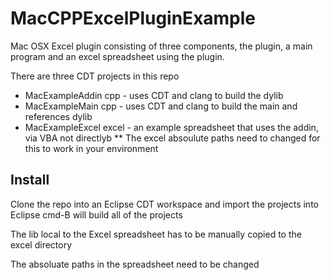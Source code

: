 # MacCPPExcelPluginExample

Mac OSX Excel plugin consisting of three components, the plugin, a main program and an excel spreadsheet using the plugin.

There are three CDT projects in this repo
* MacExampleAddin cpp - uses CDT and clang to build the dylib
* MacExampleMain cpp - uses CDT and clang to build the main and references dylib
* MacExampleExcel excel - an example spreadsheet that uses the addin, via VBA not directlyb
** The excel absoulute paths need to changed for this to work in your environment

## Install
Clone the repo into an Eclipse CDT workspace and import the projects into Eclipse
cmd-B will build all of the projects

The lib local to the Excel spreadsheet has to be manually copied to the excel directory

The absoluate paths in the spreadsheet need to be changed
